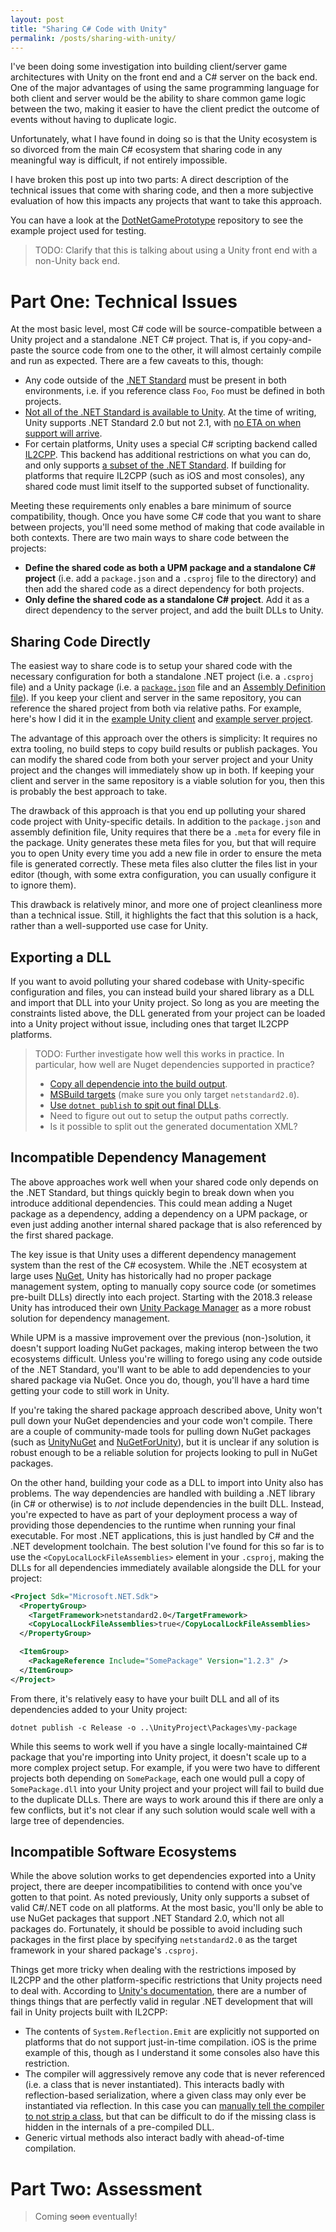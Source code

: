 ```yaml
---
layout: post
title: "Sharing C# Code with Unity"
permalink: /posts/sharing-with-unity/
---
```


I've been doing some investigation into building client/server game architectures with Unity on the front end and a C# server on the back end. One of the major advantages of using the same programming language for both client and server would be the ability to share common game logic between the two, making it easier to have the client predict the outcome of events without having to duplicate logic.

Unfortunately, what I have found in doing so is that the Unity ecosystem is so divorced from the main C# ecosystem that sharing code in any meaningful way is difficult, if not entirely impossible.

I have broken this post up into two parts: A direct description of the technical issues that come with sharing code, and then a more subjective evaluation of how this impacts any projects that want to take this approach.

You can have a look at the [DotNetGamePrototype](https://github.com/randomPoison/DotNetGamePrototype) repository to see the example project used for testing.

> TODO: Clarify that this is talking about using a Unity front end with a non-Unity back end.

# Part One: Technical Issues

At the most basic level, most C# code will be source-compatible between a Unity project and a standalone .NET C# project. That is, if you copy-and-paste the source code from one to the other, it will almost certainly compile and run as expected. There are a few caveats to this, though:

* Any code outside of the [.NET Standard](https://github.com/dotnet/standard) must be present in both environments, i.e. if you reference class `Foo`, `Foo` must be defined in both projects.
* [Not all of the .NET Standard is available to Unity](https://docs.microsoft.com/en-us/dotnet/standard/net-standard#net-implementation-support). At the time of writing, Unity supports .NET Standard 2.0 but not 2.1, with [no ETA on when support will arrive](https://forum.unity.com/threads/net-standard-2-1.757007/#post-5047175).
* For certain platforms, Unity uses a special C# scripting backend called [IL2CPP](https://docs.unity3d.com/Manual/IL2CPP.html). This backend has additional restrictions on what you can do, and only supports [a subset of the .NET Standard](https://docs.unity3d.com/Manual/ScriptingRestrictions.html). If building for platforms that require IL2CPP (such as iOS and most consoles), any shared code must limit itself to the supported subset of functionality.

Meeting these requirements only enables a bare minimum of source compatibility, though. Once you have some C# code that you want to share between projects, you'll need some method of making that code available in both contexts. There are two main ways to share code between the projects:

* **Define the shared code as both a UPM package and a standalone C# project** (i.e. add a `package.json` and a `.csproj` file to the directory) and then add the shared code as a direct dependency for both projects.
* **Only define the shared code as a standalone C# project**. Add it as a direct dependency to the server project, and add the built DLLs to Unity.

## Sharing Code Directly

The easiest way to share code is to setup your shared code with the necessary configuration for both a standalone .NET project (i.e. a `.csproj` file) and a Unity package (i.e. a [`package.json`](https://docs.unity3d.com/Manual/upm-manifestPkg.html) file and an [Assembly Definition file](https://docs.unity3d.com/Manual/ScriptCompilationAssemblyDefinitionFiles.html)). If you keep your client and server in the same repository, you can reference the shared project from both via relative paths. For example, here's how I did it in the [example Unity client](https://github.com/randomPoison/DotNetGamePrototype/blob/fb29ae47501e927044a5afe4f068e438c0bcaed5/DotNetGameClient/Packages/manifest.json#L12) and [example server project](https://github.com/randomPoison/DotNetGamePrototype/blob/fb29ae47501e927044a5afe4f068e438c0bcaed5/DotNetGameServer/DotNetGame.csproj#L17).

The advantage of this approach over the others is simplicity: It requires no extra tooling, no build steps to copy build results or publish packages. You can modify the shared code from both your server project and your Unity project and the changes will immediately show up in both. If keeping your client and server in the same repository is a viable solution for you, then this is probably the best approach to take.

The drawback of this approach is that you end up polluting your shared code project with Unity-specific details. In addition to the `package.json` and assembly definition file, Unity requires that there be a `.meta` for every file in the package. Unity generates these meta files for you, but that will require you to open Unity every time you add a new file in order to ensure the meta file is generated correctly. These meta files also clutter the files list in your editor (though, with some extra configuration, you can usually configure it to ignore them).

This drawback is relatively minor, and more one of project cleanliness more than a technical issue. Still, it highlights the fact that this solution is a hack, rather than a well-supported use case for Unity.

## Exporting a DLL

If you want to avoid polluting your shared codebase with Unity-specific configuration and files, you can instead build your shared library as a DLL and import that DLL into your Unity project. So long as you are meeting the constraints listed above, the DLL generated from your project can be loaded into a Unity project without issue, including ones that target IL2CPP platforms.

> TODO: Further investigate how well this works in practice. In particular, how well are Nuget dependencies supported in practice?
>
> * [Copy all dependencie into the build output](https://stackoverflow.com/a/43841481).
> * [MSBuild targets](https://docs.microsoft.com/en-us/visualstudio/msbuild/msbuild-targets?view=vs-2019) (make sure you only target `netstandard2.0`).
> * [Use `dotnet publish` to spit out final DLLs](https://docs.microsoft.com/en-us/dotnet/core/tools/dotnet-publish?tabs=netcore21).
> * Need to figure out out to setup the output paths correctly.
> * Is it possible to split out the generated documentation XML?

## Incompatible Dependency Management

The above approaches work well when your shared code only depends on the .NET Standard, but things quickly begin to break down when you introduce additional dependencies. This could mean adding a Nuget package as a dependency, adding a dependency on a UPM package, or even just adding another internal shared package that is also referenced by the first shared package.

The key issue is that Unity uses a different dependency management system than the rest of the C# ecosystem. While the .NET ecosystem at large uses [NuGet](https://docs.microsoft.com/en-us/nuget/what-is-nuget), Unity has historically had no proper package management system, opting to manually copy source code (or sometimes pre-built DLLs) directly into each project. Starting with the 2018.3 release Unity has introduced their own [Unity Package Manager](https://docs.unity3d.com/Manual/Packages.html) as a more robust solution for dependency management.

While UPM is a massive improvement over the previous (non-)solution, it doesn't support loading NuGet packages, making interop between the two ecosystems difficult. Unless you're willing to forego using any code outside of the .NET Standard, you'll want to be able to add dependencies to your shared package via NuGet. Once you do, though, you'll have a hard time getting your code to still work in Unity.

If you're taking the shared package approach described above, Unity won't pull down your NuGet dependencies and your code won't compile. There are a couple of community-made tools for pulling down NuGet packages (such as [UnityNuGet](https://github.com/xoofx/UnityNuGet) and [NuGetForUnity](https://github.com/GlitchEnzo/NuGetForUnity)), but it is unclear if any solution is robust enough to be a reliable solution for projects looking to pull in NuGet packages.

On the other hand, building your code as a DLL to import into Unity also has problems. The way dependencies are handled with building a .NET library (in C# or otherwise) is to *not* include dependencies in the built DLL. Instead, you're expected to have as part of your deployment process a way of providing those dependencies to the runtime when running your final executable. For most .NET applications, this is just handled by C# and the .NET development toolchain. The best solution I've found for this so far is to use the `<CopyLocalLockFileAssemblies>` element in your `.csproj`, making the DLLs for all dependencies immediately available alongside the DLL for your project:

```xml
<Project Sdk="Microsoft.NET.Sdk">
  <PropertyGroup>
    <TargetFramework>netstandard2.0</TargetFramework>
    <CopyLocalLockFileAssemblies>true</CopyLocalLockFileAssemblies>
  </PropertyGroup>

  <ItemGroup>
    <PackageReference Include="SomePackage" Version="1.2.3" />
  </ItemGroup>
</Project>
```

From there, it's relatively easy to have your built DLL and all of its dependencies added to your Unity project:

```
dotnet publish -c Release -o ..\UnityProject\Packages\my-package
```

While this seems to work well if you have a single locally-maintained C# package that you're importing into Unity project, it doesn't scale up to a more complex project setup. For example, if you were two have to different projects both depending on `SomePackage`, each one would pull a copy of `SomePackage.dll` into your Unity project and your project will fail to build due to the duplicate DLLs. There are ways to work around this if there are only a few conflicts, but it's not clear if any such solution would scale well with a large tree of dependencies.

## Incompatible Software Ecosystems

While the above solution works to get dependencies exported into a Unity project, there are deeper incompatibilities to contend with once you've gotten to that point. As noted previously, Unity only supports a subset of valid C#/.NET code on all platforms. At the most basic, you'll only be able to use NuGet packages that support .NET Standard 2.0, which not all packages do. Fortunately, it should be possible to avoid including such packages in the first place by specifying `netstandard2.0` as the target framework in your shared package's `.csproj`.

Things get more tricky when dealing with the restrictions imposed by IL2CPP and the other platform-specific restrictions that Unity projects need to deal with. According to [Unity's documentation](https://docs.unity3d.com/Manual/ScriptingRestrictions.html), there are a number of things things that are perfectly valid in regular .NET development that will fail in Unity projects built with IL2CPP:

* The contents of `System.Reflection.Emit` are explicitly not supported on platforms that do not support just-in-time compilation. iOS is the prime example of this, though as I understand it some consoles also have this restriction.
* The compiler will aggressively remove any code that is never referenced (i.e. a class that is never instantiated). This interacts badly with reflection-based serialization, where a given class may only ever be instantiated via reflection. In this case you can [manually tell the compiler to not strip a class](https://docs.unity3d.com/Manual/IL2CPP-BytecodeStripping.html), but that can be difficult to do if the missing class is hidden in the internals of a pre-compiled DLL.
* Generic virtual methods also interact badly with ahead-of-time compilation.

# Part Two: Assessment

> Coming ~~soon~~ eventually!